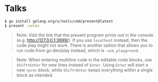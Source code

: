 # Talks

```bash
$ go install golang.org/x/tools/cmd/present@latest
$ present -notes
```

> Note: Visit the link that the present program prints out in the console (e.g. http://127.0.0.1:3999/). If you use `localhost` instead, then the code play might not work.
There is another option that allows you to run code from go.dev/play instead, which is `-use_playground`.

> Note: When entering multiline code in the editable code blocks, use `Shift+Enter` for new lines instead of `Enter`. Using `Enter` will start a new `<pre>` block, while `Shift+Enter` keeps everything within a single block as intended.
